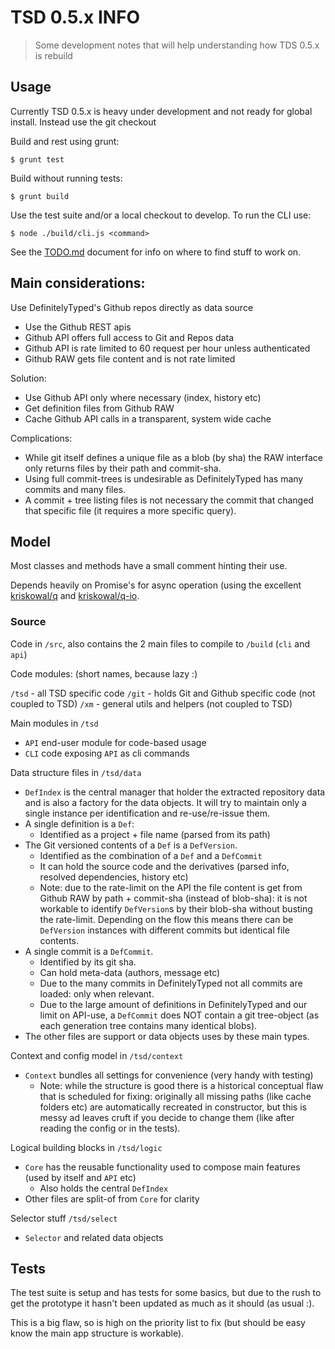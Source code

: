 # TSD 0.5.x INFO

> Some development notes that will help understanding how TDS 0.5.x is rebuild

## Usage

Currently TSD 0.5.x is heavy under development and not ready for global install. Instead use the git checkout

Build and rest using grunt:

	$ grunt test

Build without running tests:

	$ grunt build

Use the test suite and/or a local checkout to develop. To run the CLI use:

	$ node ./build/cli.js <command>

See the [TODO.md](TODO.md) document for info on where to find stuff to work on.

## Main considerations:

Use DefinitelyTyped's Github repos directly as data source

* Use the Github REST apis
* Github API offers full access to Git and Repos data
* Github API is rate limited to 60 request per hour unless authenticated
* Github RAW gets file content and is not rate limited

Solution: 

* Use Github API only where necessary (index, history etc)
* Get definition files from Github RAW
* Cache Github API calls in a transparent, system wide cache

Complications:

* While git itself defines a unique file as a blob (by sha) the RAW interface only returns files by their path and commit-sha.
* Using full commit-trees is undesirable as DefinitelyTyped has many commits and many files.
* A commit + tree listing files is not necessary the commit that changed that specific file (it requires a more specific query).

## Model

Most classes and methods have a small comment hinting their use. 

Depends heavily on Promise's for async operation (using the excellent [kriskowal/q](https://github.com/kriskowal/q) and [kriskowal/q-io](https://github.com/kriskowal/q-io).
 
### Source

Code in `/src`, also contains the 2 main files to compile to `/build` (`cli` and `api`)

Code modules: (short names, because lazy :)

`/tsd` - all TSD specific code
`/git` - holds Git and Github specific code (not coupled to TSD) 
`/xm` - general utils and helpers (not coupled to TSD) 

Main modules in `/tsd`

* `API` end-user module for code-based usage
* `CLI` code exposing `API` as cli commands

Data structure files in `/tsd/data`

* `DefIndex` is the central manager that holder the extracted repository data and is also a factory for the data objects. It will try to maintain only a single instance per identification and re-use/re-issue them.
* A single definition is a `Def`: 
	* Identified as a project + file name (parsed from its path)
* The Git versioned contents of a `Def` is a `DefVersion`. 
	* Identified as the combination of a `Def` and a `DefCommit`
	* It can hold the source code and the derivatives (parsed info, resolved dependencies, history etc)
	* Note: due to the rate-limit on the API the file content is get from Github RAW by path + commit-sha (instead of blob-sha): it is not workable to identify `DefVersion`s by their blob-sha without busting the rate-limit. Depending on the flow this means there can be `DefVersion` instances with different commits but identical file contents.
* A single commit is a `DefCommit`. 
	* Identified by its git sha.
	* Can hold meta-data (authors, message etc) 
	* Due to the many commits in DefinitelyTyped not all commits are loaded: only when relevant.
	* Due to the large amount of definitions in DefinitelyTyped and our limit on API-use, a `DefCommit` does NOT contain a git tree-object (as each generation tree contains many identical blobs).
* The other files are support or data objects uses by these main types. 

Context and config model in `/tsd/context`

* `Context` bundles all settings for convenience (very handy with testing)
	* Note: while the structure is good there is a historical conceptual flaw that is scheduled for fixing: originally all missing paths (like cache folders etc) are automatically recreated in constructor, but this is messy ad leaves cruft if you decide to change them (like after reading the config or in the tests).

Logical building blocks in `/tsd/logic`

* `Core` has the reusable functionality used to compose main features (used by itself and `API` etc)
	* Also holds the central `DefIndex`
* Other files are split-of from `Core` for clarity 

Selector stuff `/tsd/select`

* `Selector` and related data objects 

## Tests

The test suite is setup and has tests for some basics, but due to the rush to get the prototype it hasn't been updated as much as it should (as usual :).

This is a big flaw, so is high on the priority list to fix (but should be easy know the main app structure is workable).
